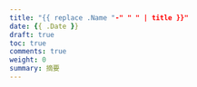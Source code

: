 ```yaml
---
title: "{{ replace .Name "-" " " | title }}"
date: {{ .Date }}
draft: true
toc: true
comments: true
weight: 0
summary: 摘要
---
```

